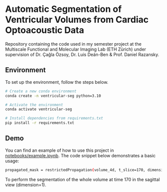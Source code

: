 # Automatic Segmentation of Ventricular Volumes from Cardiac Optoacoustic Data
Repository containing the code used in my semester project at the Multiscale Functional and Molecular Imaging Lab (ETH Zürich) under supervision of Dr. Çağla Özsoy, Dr. Luis Deán-Ben & Prof. Daniel Razansky.

## Environment
To set up the environment, follow the steps below.

```bash
# Create a new conda environment
conda create -n ventricular-seg python=3.10

# Activate the environment
conda activate ventricular-seg

# Install dependencies from requirements.txt
pip install -r requirements.txt
```

## Demo
You can find an example of how to use this project in [notebooks/example.ipynb](notebooks/example.ipynb). The code snippet below demonstrates a basic usage:

```bash
propagated_mask = restrictedPropagation(volume_4d, t_slice=170, dimension=1, denoised_method='tvl1', active_contours_method='acwe')
```
To perform the segmentation of the whole volume at time 170 in the sagittal view (dimension=1).